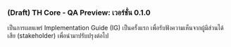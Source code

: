 ### (Draft) TH Core - QA Preview: เวอร์ชั่น 0.1.0

เป็นการเผยแพร่ Implementation Guide (IG) เป็นครั้งแรก เพื่อรับฟังความเห็นจากผู้มีส่วนได้เสีย (stakeholder) เพื่อนำมาปรับปรุงต่อไป
